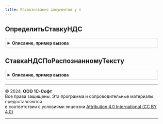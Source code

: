 ```yaml
---
title: Распознавание документов у п
---
```



## ОпределитьСтавкуНДС
<details style="margin: 1em 0; padding: 0.5em; border: 1px solid #ccc; border-radius: 6px;">

<summary style="font-weight: bold; cursor: pointer;">Описание, пример вызова</summary>

```bsl

Функция ОпределитьСтавкуНДС(Всего, СуммаНДС) Экспорт
```

Пример вызова
```bsl
Результат = РаспознаваниеДокументовУП.ОпределитьСтавкуНДС(Всего, СуммаНДС) 
```
</details>

## СтавкаНДСПоРаспознанномуТексту
<details style="margin: 1em 0; padding: 0.5em; border: 1px solid #ccc; border-radius: 6px;">

<summary style="font-weight: bold; cursor: pointer;">Описание, пример вызова</summary>

```bsl

Функция СтавкаНДСПоРаспознанномуТексту(Ставка, ТекущееЗначение) Экспорт
```

Пример вызова
```bsl
Результат = РаспознаваниеДокументовУП.СтавкаНДСПоРаспознанномуТексту(Ставка, ТекущееЗначение) 
```
</details>

---

© 2024, **ООО 1С-Софт**  
Все права защищены. Эта программа и сопроводительные материалы предоставляются  
в соответствии с условиями лицензии [Attribution 4.0 International (CC BY 4.0)](https://creativecommons.org/licenses/by/4.0/legalcode).

---
